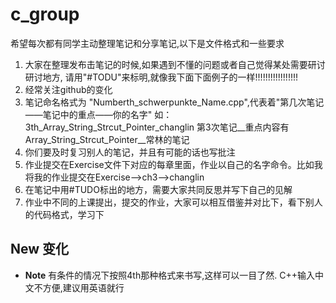 # c_group
 希望每次都有同学主动整理笔记和分享笔记,以下是文件格式和一些要求
 1. 大家在整理发布击笔记的时候,如果遇到不懂的问题或者自己觉得某处需要研讨研讨地方,
 请用"#TODU"来标明,就像我下面下面例子的一样!!!!!!!!!!!!!!!!!
 2. 经常关注github的变化
 3. 笔记命名格式为 "Numberth_schwerpunkte_Name.cpp",代表着"第几次笔记——笔记中的重点——你的名字"
 	如：3th_Array_String_Strcut_Pointer_changlin
 	  第3次笔记__重点内容有Array_String_Strcut_Pointer__常林的笔记
 4. 你们要及时复习别人的笔记，并且有可能的话也写批注
 5. 作业提交在Exercise文件下对应的每章里面，作业以自己的名字命令。比如我将我的作业提交在Exercise-->ch3-->changlin
 5. 在笔记中用#TUDO标出的地方，需要大家共同反思并写下自己的见解
 6. 作业中不同的上课提出，提交的作业，大家可以相互借鉴并对比下，看下别人的代码格式，学习下
 
 ## New 变化
 - **Note** 有条件的情况下按照4th那种格式来书写,这样可以一目了然. C++输入中文不方便,建议用英语就行
 
 
